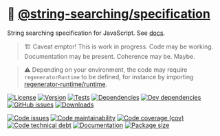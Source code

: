 :scroll: [@string-searching/specification](https://string-searching.github.io/specification)
==

String searching specification for JavaScript.
See [docs](https://string-searching.github.io/specification/index.html).

> :building_construction: Caveat emptor! This is work in progress. Code may be
> working. Documentation may be present. Coherence may be. Maybe.

> :warning: Depending on your environment, the code may require
> `regeneratorRuntime` to be defined, for instance by importing
> [regenerator-runtime/runtime](https://www.npmjs.com/package/regenerator-runtime).

[![License](https://img.shields.io/github/license/string-searching/specification.svg)](https://raw.githubusercontent.com/string-searching/specification/main/LICENSE)
[![Version](https://img.shields.io/npm/v/@string-searching/specification.svg)](https://www.npmjs.org/package/@string-searching/specification)
[![Tests](https://img.shields.io/github/workflow/status/string-searching/specification/ci:test?event=push&label=tests)](https://github.com/string-searching/specification/actions/workflows/ci:test.yml?query=branch:main)
[![Dependencies](https://img.shields.io/david/string-searching/specification.svg)](https://david-dm.org/string-searching/specification)
[![Dev dependencies](https://img.shields.io/david/dev/string-searching/specification.svg)](https://david-dm.org/string-searching/specification?type=dev)
[![GitHub issues](https://img.shields.io/github/issues/string-searching/specification.svg)](https://github.com/string-searching/specification/issues)
[![Downloads](https://img.shields.io/npm/dm/@string-searching/specification.svg)](https://www.npmjs.org/package/@string-searching/specification)

[![Code issues](https://img.shields.io/codeclimate/issues/string-searching/specification.svg)](https://codeclimate.com/github/string-searching/specification/issues)
[![Code maintainability](https://img.shields.io/codeclimate/maintainability/string-searching/specification.svg)](https://codeclimate.com/github/string-searching/specification/trends/churn)
[![Code coverage (cov)](https://img.shields.io/codecov/c/gh/string-searching/specification/main.svg)](https://codecov.io/gh/string-searching/specification)
[![Code technical debt](https://img.shields.io/codeclimate/tech-debt/string-searching/specification.svg)](https://codeclimate.com/github/string-searching/specification/trends/technical_debt)
[![Documentation](https://string-searching.github.io/specification/badge.svg)](https://string-searching.github.io/specification/source.html)
[![Package size](https://img.shields.io/bundlephobia/minzip/@string-searching/specification)](https://bundlephobia.com/result?p=@string-searching/specification)

